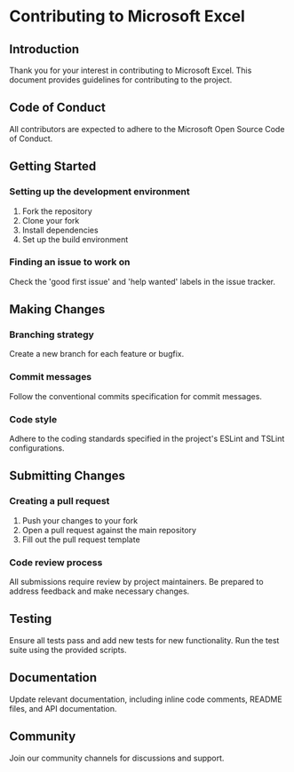 # Contributing to Microsoft Excel

## Introduction

Thank you for your interest in contributing to Microsoft Excel. This document provides guidelines for contributing to the project.

## Code of Conduct

All contributors are expected to adhere to the Microsoft Open Source Code of Conduct.

## Getting Started

### Setting up the development environment

1. Fork the repository
2. Clone your fork
3. Install dependencies
4. Set up the build environment

### Finding an issue to work on

Check the 'good first issue' and 'help wanted' labels in the issue tracker.

## Making Changes

### Branching strategy

Create a new branch for each feature or bugfix.

### Commit messages

Follow the conventional commits specification for commit messages.

### Code style

Adhere to the coding standards specified in the project's ESLint and TSLint configurations.

## Submitting Changes

### Creating a pull request

1. Push your changes to your fork
2. Open a pull request against the main repository
3. Fill out the pull request template

### Code review process

All submissions require review by project maintainers. Be prepared to address feedback and make necessary changes.

## Testing

Ensure all tests pass and add new tests for new functionality. Run the test suite using the provided scripts.

## Documentation

Update relevant documentation, including inline code comments, README files, and API documentation.

## Community

Join our community channels for discussions and support.

<!-- TODO: Human tasks
- Review and approve the CONTRIBUTING.md content
- Add specific details about the project's coding standards
- Include links to community channels and resources
- Specify any legal requirements (e.g., Contributor License Agreement)
-->